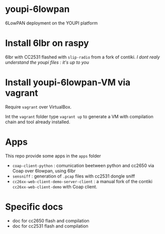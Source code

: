 # youpi-6lowpan
6LowPAN deployment on the YOUPI platform

# Install 6lbr on raspy

6lbr with CC2531 flashed with `slip-radio` from a fork of contiki. _I dont realy understand the youpi files : it's up to you_

# Install youpi-6lowpan-VM via vagrant

Require `vagrant` over VirtualBox.

Int the `vagrant` folder type `vagrant up` to generate a VM with compilation chain and tool already installed.

# Apps

This repo provide some apps in the `apps` folder
* `coap-client-python` : comunication beetween python and cc2650 via Coap over 6lowpan, using 6lbr
* `sensniff` : generation of `.pcap` files with cc2531 dongle sniff
* `cc26xx-web-client-demo-server-client` : a manual fork of the contiki `cc26xx-web-client-demo` with Coap client.

# Specific docs

* doc for cc2650 flash and compilation
* doc for cc2531 flash and compilation
